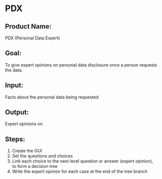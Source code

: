 # PDX
## Product Name:
PDX (Personal Data Expert)

## Goal: 
To give expert opinions on personal data disclosure once a person requests the data.
  
## Input:
Facts about the personal data being requested

## Output:
Expert opinions on  

## Steps:
1. Create the GUI
2. Set the questions and choices
3. Link each choice to the next level question or answer (expert opinion), to form a decision tree
4. Write the expert opinion for each case at the end of the tree branch  

